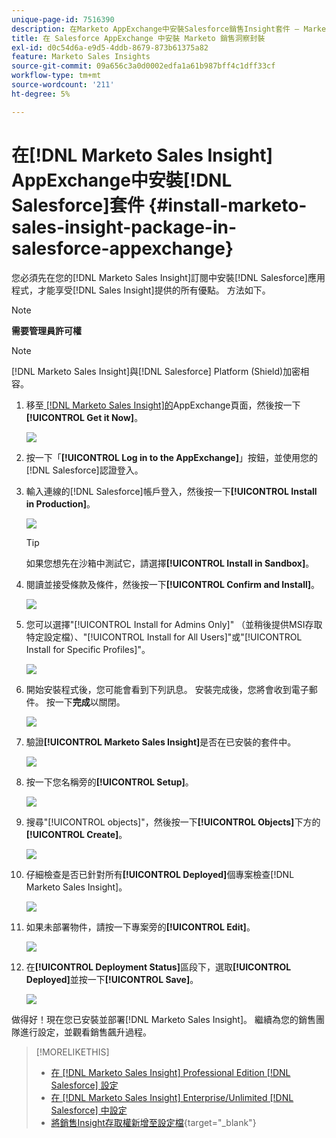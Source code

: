 ```yaml
---
unique-page-id: 7516390
description: 在Marketo AppExchange中安裝Salesforce銷售Insight套件 — Marketo檔案 — 產品檔案
title: 在 Salesforce AppExchange 中安裝 Marketo 銷售洞察封裝
exl-id: d0c54d6a-e9d5-4ddb-8679-873b61375a82
feature: Marketo Sales Insights
source-git-commit: 09a656c3a0d0002edfa1a61b987bff4c1dff33cf
workflow-type: tm+mt
source-wordcount: '211'
ht-degree: 5%

---
```


# 在[!DNL Marketo Sales Insight] AppExchange中安裝[!DNL Salesforce]套件 {#install-marketo-sales-insight-package-in-salesforce-appexchange}

您必須先在您的[!DNL Marketo Sales Insight]訂閱中安裝[!DNL Salesforce]應用程式，才能享受[!DNL Sales Insight]提供的所有優點。 方法如下。

>[!NOTE]
>
>**需要管理員許可權**

>[!NOTE]
>
>[!DNL Marketo Sales Insight]與[!DNL Salesforce] Platform (Shield)加密相容。

1. 移至[ [!DNL Marketo Sales Insight]的](https://appexchange.salesforce.com/listingDetail?listingId=a0N30000001SVZmEAO)AppExchange頁面，然後按一下&#x200B;**[!UICONTROL Get it Now]**。

   ![](assets/install-marketo-sales-insight-package-in-salesforce-appexchange-1.png)

1. 按一下「**[!UICONTROL Log in to the AppExchange]**」按鈕，並使用您的[!DNL Salesforce]認證登入。

1. 輸入連線的[!DNL Salesforce]帳戶登入，然後按一下&#x200B;**[!UICONTROL Install in Production]**。

   ![](assets/install-marketo-sales-insight-package-in-salesforce-appexchange-2.png)

   >[!TIP]
   >
   >如果您想先在沙箱中測試它，請選擇&#x200B;**[!UICONTROL Install in Sandbox]**。

1. 閱讀並接受條款及條件，然後按一下&#x200B;**[!UICONTROL Confirm and Install]**。

   ![](assets/install-marketo-sales-insight-package-in-salesforce-appexchange-3.png)

1. 您可以選擇&quot;[!UICONTROL Install for Admins Only]&quot; （並稍後提供MSI存取特定設定檔）、&quot;[!UICONTROL Install for All Users]&quot;或&quot;[!UICONTROL Install for Specific Profiles]&quot;。

   ![](assets/install-marketo-sales-insight-package-in-salesforce-appexchange-4.png)

1. 開始安裝程式後，您可能會看到下列訊息。 安裝完成後，您將會收到電子郵件。 按一下&#x200B;**完成**&#x200B;以關閉。

   ![](assets/install-marketo-sales-insight-package-in-salesforce-appexchange-5.png)

1. 驗證&#x200B;**[!UICONTROL Marketo Sales Insight]**&#x200B;是否在已安裝的套件中。

   ![](assets/install-marketo-sales-insight-package-in-salesforce-appexchange-6.png)

1. 按一下您名稱旁的&#x200B;**[!UICONTROL Setup]**。

   ![](assets/install-marketo-sales-insight-package-in-salesforce-appexchange-7.png)

1. 搜尋&quot;[!UICONTROL objects]&quot;，然後按一下&#x200B;**[!UICONTROL Objects]**&#x200B;下方的&#x200B;**[!UICONTROL Create]**。

   ![](assets/install-marketo-sales-insight-package-in-salesforce-appexchange-8.png)

1. 仔細檢查是否已針對所有&#x200B;**[!UICONTROL Deployed]**&#x200B;個專案檢查[!DNL Marketo Sales Insight]。

   ![](assets/install-marketo-sales-insight-package-in-salesforce-appexchange-9.png)

1. 如果未部署物件，請按一下專案旁的&#x200B;**[!UICONTROL Edit]**。

   ![](assets/install-marketo-sales-insight-package-in-salesforce-appexchange-10.png)

1. 在&#x200B;**[!UICONTROL Deployment Status]**&#x200B;區段下，選取&#x200B;**[!UICONTROL Deployed]**&#x200B;並按一下&#x200B;**[!UICONTROL Save]**。

   ![](assets/install-marketo-sales-insight-package-in-salesforce-appexchange-11.png)

做得好！現在您已安裝並部署[!DNL Marketo Sales Insight]。 繼續為您的銷售團隊進行設定，並觀看銷售飆升過程。

>[!MORELIKETHIS]
>
>* [在 [!DNL Marketo Sales Insight] Professional Edition [!DNL Salesforce] 設定](/help/marketo/product-docs/marketo-sales-insight/msi-for-salesforce/configuration/configure-marketo-sales-insight-in-salesforce-professional-edition.md)
>* [在 [!DNL Marketo Sales Insight] Enterprise/Unlimited [!DNL Salesforce] 中設定](/help/marketo/product-docs/marketo-sales-insight/msi-for-salesforce/configuration/configure-marketo-sales-insight-in-salesforce-enterprise-unlimited.md)
>* [將銷售Insight存取權新增至設定檔](/help/marketo/product-docs/marketo-sales-insight/msi-for-salesforce/configuration/add-sales-insight-access-to-profiles.md){target="_blank"}
